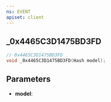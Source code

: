 ```yaml
---
ns: EVENT
apiset: client
---
```

## _0x4465C3D1475BD3FD

```c
// 0x4465C3D1475BD3FD
void _0x4465C3D1475BD3FD(Hash model);
```


## Parameters
* **model**: